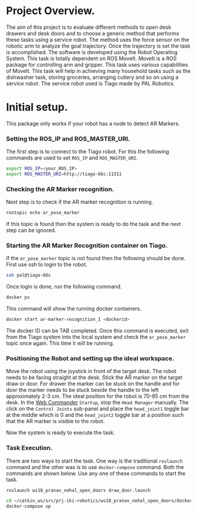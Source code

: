 # Project Overview.

The aim of this project is to evaluate different methods to open desk drawers and desk doors and to choose a generic method that performs these tasks using a service robot. The method uses the force sensor on the robotic arm to analyze the goal trajectory. Once the trajectory is set the task is accomplished. The software is developed using the Robot Operating System. This task is totally dependent on ROS MoveIt. MoveIt is a ROS package for controlling arm and gripper. This task uses various capabilities of MoveIt. This task will help in achieving many household tasks such as the dishwasher task, storing groceries, arranging cutlery and so on using a service robot. The service robot used is Tiago made by PAL Robotics. 

# Initial setup.

This package only works if your robot has a node to detect AR Markers.

### Setting the ROS_IP and ROS_MASTER_URI.

The first step is to connect to the Tiago robot. For this the following commands are used to set `ROS_IP` and `ROS_MASTER_URI`.  

```bash
export ROS_IP=<your_ROS_IP>  
export ROS_MASTER_URI=http://tiago-66c:11311
```  
### Checking the AR Marker recognition.

Next step is to check if the AR marker recognition is running.  

```bash
rostopic echo ar_pose_marker
```

If this topic is found then the system is ready to do the task and the next step can be ignored. 

### Starting the AR Marker Recognition container on Tiago.

If the `ar_pose_marker` topic is not found then the following should be done. First use ssh to login to the robot.

```bash
ssh pal@tiago-66c
```

Once login is done, run the following command.

```bash
docker ps
```

This command will show the running docker containers.

```bash
docker start ar-marker-recognition_1 <dockerid>
```
The docker ID can be TAB completed. Once this command is executed, exit from the Tiago system into the local system and check the `ar_pose_marker` topic once again. This time it will be running.

### Positioning the Robot and setting up the ideal workspace.

Move the robot using the joystick in front of the target desk. The robot needs to be facing straight at the desk. Stick the AR marker on the target draw or door. For drawer the marker can be stuck on the handle and for door the marker needs to be stuck beside the handle to the left approximately 2-3 cm. The ideal position for the robot is 70-85 cm from the desk. In the [Web Commander](http://tiago-66c:8080) `Startup`, stop the `Head Manager` manually. The click on the `Control Joints` sub-panel and place the `head_joint1` toggle bar at the middle which is 0 and the `head_joint2` toggle bar at a position such that the AR marker is visible to the robot.

Now the system is ready to execute the task.

### Task Execution.

There are two ways to start the task. One way is the traditional ``roslaunch`` command and the other was is to use ``docker-compose`` command. Both the commands are shown below. Use any one of these commands to start the task.

```bash
roslaunch ws18_pranav_nehal_open_doors draw_door.launch
```
```bash
cd ~/catkin_ws/src/prj-iki-robotics/ws18_pranav_nehal_open_doors/docker
docker-compose up
```

